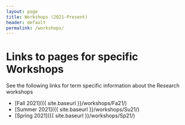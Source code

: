 ```yaml
---
layout: page
title: Workshops (2021-Present)
header: default
permalink: /workshops/
---
```



# Links to pages for specific Workshops

See the following links for term specific information about the Research workshops

* [Fall 2021]({{ site.baseurl }}/workshops/Fa21/)
* [Summer 2021]({{ site.baseurl }}/workshops/Su21/)
* [Spring 2021]({{ site.baseurl }}/workshops/Sp21/)

 
